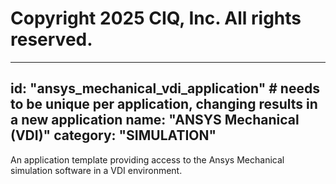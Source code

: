 # Copyright 2025 CIQ, Inc. All rights reserved.
---
id: "ansys_mechanical_vdi_application" # needs to be **unique** per application, changing results in a new application
name: "ANSYS Mechanical (VDI)"
category: "SIMULATION"
---
An application template providing access to the Ansys Mechanical simulation software in a VDI environment.
